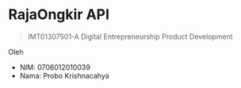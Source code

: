 # RajaOngkir API
> IMT01307501-A Digital Entrepreneurship Product Development

Oleh
- NIM: 0706012010039
- Nama: Probo Krishnacahya
